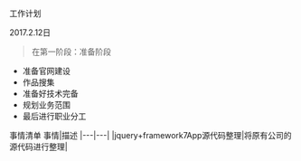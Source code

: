 工作计划


2017.2.12日
> 在第一阶段：准备阶段
* 准备官网建设
* 作品搜集
* 准备好技术完备
* 规划业务范围
* 最后进行职业分工

事情清单
事情|描述
|---|---|
|jquery+framework7App源代码整理|将原有公司的源代码进行整理|


